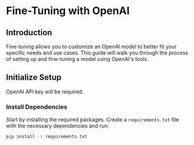 # Fine-Tuning with OpenAI

## Introduction

Fine-tuning allows you to customize an OpenAI model to better fit your specific needs and use cases. This guide will walk you through the process of setting up and fine-tuning a model using OpenAI's tools.

## Initialize Setup
OpenAI API key will be required.

### Install Dependencies

Start by installing the required packages. Create a `requirements.txt` file with the necessary dependencies and run:

```bash
pip install -r requirements.txt
